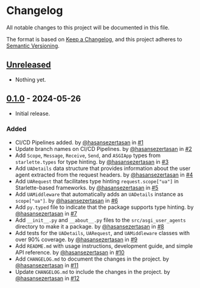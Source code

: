 # Changelog

All notable changes to this project will be documented in this file.

The format is based on [Keep a Changelog], and this project adheres to [Semantic Versioning].

## [Unreleased]

* Nothing yet.

## [0.1.0] - 2024-05-26

* Initial release.

### Added

* CI/CD Pipelines added. by [@hasansezertasan](https://github.com/hasansezertasan) in [#1](https://github.com/hasansezertasan/asgi-user-agents/pull/1)
* Update branch names on CI/CD Pipelines. by [@hasansezertasan](https://github.com/hasansezertasan) in [#2](https://github.com/hasansezertasan/asgi-user-agents/pull/2)
* Add `Scope`, `Message`, `Receive`, `Send`, and `ASGIApp` types from `starlette.types` for type hinting. by [@hasansezertasan](https://github.com/hasansezertasan) in [#3](https://github.com/hasansezertasan/asgi-user-agents/pull/3)
* Add `UADetails` data structure that provides information about the user agent extracted from the request headers. by [@hasansezertasan](https://github.com/hasansezertasan) in [#4](https://github.com/hasansezertasan/asgi-user-agents/pull/4)
* Add `UARequest` that facilitates type hinting `request.scope["ua"]` in Starlette-based frameworks. by [@hasansezertasan](https://github.com/hasansezertasan) in [#5](https://github.com/hasansezertasan/asgi-user-agents/pull/5)
* Add `UAMiddleware` that automatically adds an `UADetails` instance as `scope["ua"]`. by [@hasansezertasan](https://github.com/hasansezertasan) in [#6](https://github.com/hasansezertasan/asgi-user-agents/pull/6)
* Add `py.typed` file to indicate that the package supports type hinting. by [@hasansezertasan](https://github.com/hasansezertasan) in [#7](https://github.com/hasansezertasan/asgi-user-agents/pull/7)
* Add `__init__.py` and `__about__.py` files to the `src/asgi_user_agents` directory to make it a package. by [@hasansezertasan](https://github.com/hasansezertasan) in [#8](https://github.com/hasansezertasan/asgi-user-agents/pull/8)
* Add tests for the `UADetails`, `UARequest`, and `UAMiddleware` classes with over 90% coverage. by [@hasansezertasan](https://github.com/hasansezertasan) in [#9](https://github.com/hasansezertasan/asgi-user-agents/pull/9)
* Add `README.md` with usage instructions, development guide, and simple API reference. by [@hasansezertasan](https://github.com/hasansezertasan) in [#10](https://github.com/hasansezertasan/asgi-user-agents/pull/10)
* Add `CHANGELOG.md` to document the changes in the project. by [@hasansezertasan](https://github.com/hasansezertasan) in [#11](https://github.com/hasansezertasan/asgi-user-agents/pull/11)
* Update `CHANGELOG.md` to include the changes in the project. by [@hasansezertasan](https://github.com/hasansezertasan) in [#12](https://github.com/hasansezertasan/asgi-user-agents/pull/12)

<!-- Links -->
[keep a changelog]: https://keepachangelog.com/en/1.1.0/
[semantic versioning]: https://semver.org

<!-- Versions -->
[unreleased]: https://github.com/hasansezertasan/chrome-version/compare/0.1.0...HEAD
[0.1.0]: https://github.com/hasansezertasan/chrome-version/releases/tag/0.1.0
